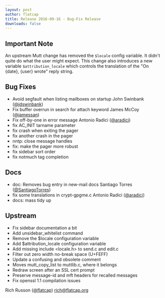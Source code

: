 ```yaml
---
layout: post
author: flatcap
title: Release 2016-09-16 - Bug-Fix Release
downloads: false
---
```


## Important Note

An upstream Mutt change has removed the `$locale` config variable.  It didn't quite do what the user might expect.
This change also introduces a new variable `$attribution_locale` which controls the translation of the "On {date}, {user} wrote" reply string.

## Bug Fixes

  - Avoid segfault when listing mailboxes on startup
    John Swinbank ([@jdswinbank](https://github.com/jdswinbank))
  - Fix buffer overrun in search for attach keyword
    James McCoy ([@jamessan](https://github.com/jamessan))
  - Fix off-by-one in error message
    Antonio Radici ([@aradici](https://github.com/aradici))
  - fix AC_INIT tarname parameter
  - fix crash when exiting the pager
  - fix another crash in the pager
  - nntp: close message handles
  - fix: make the pager more robust
  - fix sidebar sort order
  - fix notmuch tag completion

## Docs

  - doc: Removes bug entry in new-mail docs
    Santiago Torres ([@SantiagoTorres](https://github.com/SantiagoTorres))
  - fix some translations in crypt-gpgme.c
    Antonio Radici ([@aradici](https://github.com/aradici))
  - docs: mass tidy up

## Upstream

  - Fix sidebar documentation a bit
  - Add unsidebar_whitelist command
  - Remove the $locale configuration variable
  - Add $attribution_locale configuration variable
  - Add missing include <locale.h> to send.c and edit.c
  - Filter out zero width no-break space (U+FEFF)
  - Update a confusing and obsolete comment
  - Moves mutt_copy_list to muttlib.c, where it belongs
  - Redraw screen after an SSL cert prompt
  - Preserve message-id and mft headers for recalled messages
  - Fix openssl 1.1 compilation issues

Rich Russon ([@flatcap](https://github.com/flatcap))
rich@flatcap.org

